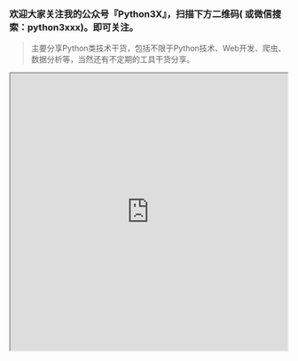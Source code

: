 ### 欢迎大家关注我的公众号『Python3X』，扫描下方二维码( 或微信搜索：python3xxx)。即可关注。

> 主要分享Python类技术干货，包括不限于Python技术、Web开发、爬虫、数据分析等，当然还有不定期的工具干货分享。

<iframe height=500 width=500 src="https://github.com/python3xxx/Python-Every-Day/image/python3xxx.gif">

![Image text](https://github.com/python3xxx/Python-Every-Day/image/qr_code.jpg)



# 目录索引：

[001、Python中的可变对象与不可变对象](#001python中的可变对象与不可变对象)

[002、类的定义和装饰器@classmethod与@staticmethod](#002类的定义和装饰器classmethod与staticmethod)

[003、删除列表中的重复元素](#003删除列表中的重复元素)

[004、Python中的lambda表达式](#004python中的lambda表达式)

[005、Python中的可变参数](#005python中的可变参数)

[006、Python中的super()用法](#006python中的super用法)
      
      
      
## 001、Python中的可变对象与不可变对象

对象分为 **可变对象** 和 **不可变对象**。 可通过函数 id() 查看对象的内存地址是否改变


- 可变对象：该对象所指向的内存中的值是可以被改变的，如：String、Tuple、Number。他们本身的值是不可以被改变，修改的时候，会复制一个新的对象，并开辟一份新的内存空间，变量再去指向新的值。
```python
a = 1
print(id(a)) # 4543532032
a = 1 + 2
print(id(a)) # 4543532096
# 证明字符串是可变对象
```


- 不可变对象：该对象所指向的内存中的值是不会被改变的，如：List、Dict、Set。对其进行修改时，并不会像可变对象那样重新复制一份。而是在原有的基础上进行修改。
```python
a = [1, 2]
print(id(a)) # 4362993544
a.append(3)
print(id(a)) # 4362993544
a[1] = 5
print(id(a)) # 4362993544
# 列表是不可变对象
```

## 002、类的定义和装饰器@classmethod与@staticmethod

参考此文：https://mp.weixin.qq.com/s/t1T_K5wbovOAIdzgKjIwhg



## 003、删除列表中的重复元素

1、通过set方法
```python
a = [1, 2, 3, 1, 1, 1, 7, 9, 5]
print(list(set(a)))
```
2、通过fromkeys方法
```python
a = [1, 2, 3, 1, 1, 1, 7, 9, 5]
b = {}
# fromnkeys 创建一个新的字典，已a中的元素作为字典的键
b = b.fromkeys(a)
print(b)  # {1: None, 2: None, 3: None, 7: None, 9: None, 5: None}
c = list(b.keys())
print(c)  # [1, 2, 3, 7, 9, 5]
```
3、逻辑判断
```python
a = [1, 2, 3, 1, 1, 1, 7, 9, 5]
b = []

for i in a:
    if i not in b:
        b.append(i)

print(b) # [1, 2, 3, 7, 9, 5]
```

## 004、Python中的lambda表达式

lambda又称为匿名函数，可以不再去定义函数，使代码更加简洁。
```python
def m(x):
    return x ** 2
print(m(2))
# 等同于函数m()
m1 = lambda x: x ** 2
print(m1(2))
```
更多用法，请参考此文：https://mp.weixin.qq.com/s/CsBpTh0cDyyOT0BZ5cUHwg


## 005、Python中的可变参数

可变参数的形式有

- *args  : 元组类型参数
```python
def fun_arr(name, *args):
    print(name)
    print(args)

if __name__ == '__main__':
    fun_arr('tom')  # 输出 tom 、()
    # tom
    # (20, 'man', '篮球', 'pythoner', '17766666666')
    fun_arr('tom', 20, 'man', '篮球', 'pythoner', '17766666666')
```

- **kwargs ：字典类型参数
```python
def fun_dict(**kwargs):
    for k, v in kwargs.items():
        print(k, v)
    # 也可通过get的方式取参数的值
    # my name is tom i'am 18 years old, my phone number is 17766666666
    print("my name is %s i'am %s years old, my phone number is %s"
          % (kwargs.get('name'), kwargs.get('age'), kwargs.get('mobile')))

if __name__ == '__main__':
    fun_dict(name='tom', age=18, mobile='17766666666')
```

可变参数允许多个任意参数，也允许不传参数。

两个可变参数同时存在是，一定要将 *参数 放在 **参数 之前！！！否则编译错误。

通常情况下，都是将可变参数写在最后面。

> 如果写在前面则会将后面的参数也会收集到列表中。如果将可变参数写在前面，则需要指定后面的参数名

## 006、Python中的super()用法

super()是Python中内置的一个函数，用于调用父类的方法。
```python
class A():
    def eat(self):
        print('i eat food')

class B(A):
    def run(self):
        print('i can run')

b = B()
# 调用父类的eat
b.eat() # i eat food
```

 **如果一个子类继承了两个父类，并且父类中的方法名相同。那究竟会调用哪个类呢？**
 
 这个问题可以通过类的内置属性 __mro__ 去查看调用顺序。这个方法主要是在多继承时判断方法、属性的调用路径。
 ```python
class A:
    num = 1
    def method(self):
        print('A ..method')

class B:
    num = 2
    def method(self):
        print('B .. method')


class C(A, B):
    num = 3
    pass

if __name__ == '__main__':
    c = C()
    print(C.__mro__)  # (<class '__main__.C'>, <class '__main__.A'>, <class '__main__.B'>, <class 'object'>)
    print(c.num)  #  3
    c.method()  # A ..method
```
如上，C.__mro__ 打印结果可以执行顺序为 C -> A - >B

因此print(c.num)。因为c中有num属性，所以会打印3.

执行c.method时 。因为c中没有method属性，会去A中查找，则输出 A..method。